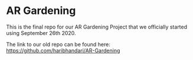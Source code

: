 # AR Gardening

This is the final repo for our AR Gardening Project that we officially started using September 26th 2020.

The link to our old repo can be found here:
https://github.com/haribhandari/AR-Gardening
